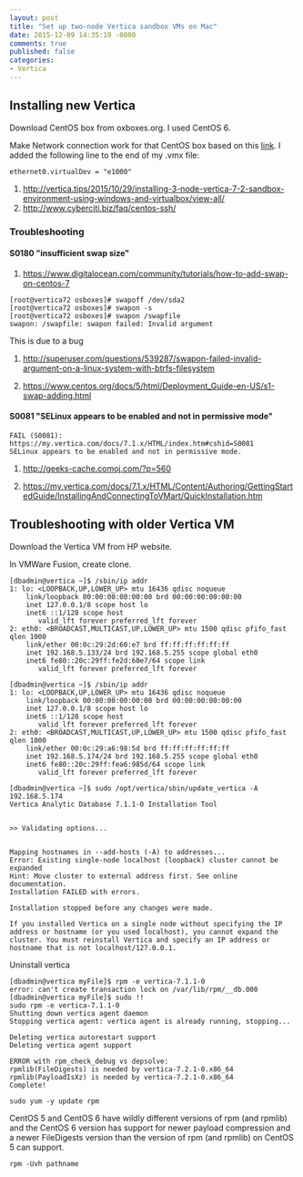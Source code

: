 ```yaml
---
layout: post
title: "Set up two-node Vertica sandbox VMs on Mac"
date: 2015-12-09 14:35:19 -0800
comments: true
published: false
categories: 
- Vertica
---
```


## Installing new Vertica

Download CentOS box from oxboxes.org. I used CentOS 6.

Make Network connection work for that CentOS box based on this [link](https://www.centos.org/forums/viewtopic.php?f=47&t=47724). I added the following line to the end of my .vmx file:

```
ethernet0.virtualDev = "e1000"
```

1. http://vertica.tips/2015/10/29/installing-3-node-vertica-7-2-sandbox-environment-using-windows-and-virtualbox/view-all/
1. http://www.cyberciti.biz/faq/centos-ssh/

### Troubleshooting

#### S0180 "insufficient swap size"

1. https://www.digitalocean.com/community/tutorials/how-to-add-swap-on-centos-7

```
[root@vertica72 osboxes]# swapoff /dev/sda2
[root@vertica72 osboxes]# swapon -s
[root@vertica72 osboxes]# swapon /swapfile
swapon: /swapfile: swapon failed: Invalid argument
```

This is due to a bug

1. http://superuser.com/questions/539287/swapon-failed-invalid-argument-on-a-linux-system-with-btrfs-filesystem


1. https://www.centos.org/docs/5/html/Deployment_Guide-en-US/s1-swap-adding.html

#### S0081 "SELinux appears to be enabled and not in permissive mode"

```
FAIL (S0081): https://my.vertica.com/docs/7.1.x/HTML/index.htm#cshid=S0081
SELinux appears to be enabled and not in permissive mode.
```

1. http://geeks-cache.comoj.com/?p=560



1. https://my.vertica.com/docs/7.1.x/HTML/Content/Authoring/GettingStartedGuide/InstallingAndConnectingToVMart/QuickInstallation.htm

## Troubleshooting with older Vertica VM

Download the Vertica VM from HP website.

In VMWare Fusion, create clone.


```
[dbadmin@vertica ~]$ /sbin/ip addr
1: lo: <LOOPBACK,UP,LOWER_UP> mtu 16436 qdisc noqueue 
    link/loopback 00:00:00:00:00:00 brd 00:00:00:00:00:00
    inet 127.0.0.1/8 scope host lo
    inet6 ::1/128 scope host 
       valid_lft forever preferred_lft forever
2: eth0: <BROADCAST,MULTICAST,UP,LOWER_UP> mtu 1500 qdisc pfifo_fast qlen 1000
    link/ether 00:0c:29:2d:60:e7 brd ff:ff:ff:ff:ff:ff
    inet 192.168.5.133/24 brd 192.168.5.255 scope global eth0
    inet6 fe80::20c:29ff:fe2d:60e7/64 scope link 
       valid_lft forever preferred_lft forever
```

```
[dbadmin@vertica ~]$ /sbin/ip addr
1: lo: <LOOPBACK,UP,LOWER_UP> mtu 16436 qdisc noqueue 
    link/loopback 00:00:00:00:00:00 brd 00:00:00:00:00:00
    inet 127.0.0.1/8 scope host lo
    inet6 ::1/128 scope host 
       valid_lft forever preferred_lft forever
2: eth0: <BROADCAST,MULTICAST,UP,LOWER_UP> mtu 1500 qdisc pfifo_fast qlen 1000
    link/ether 00:0c:29:a6:98:5d brd ff:ff:ff:ff:ff:ff
    inet 192.168.5.174/24 brd 192.168.5.255 scope global eth0
    inet6 fe80::20c:29ff:fea6:985d/64 scope link 
       valid_lft forever preferred_lft forever
```


```
[dbadmin@vertica ~]$ sudo /opt/vertica/sbin/update_vertica -A 192.168.5.174
Vertica Analytic Database 7.1.1-0 Installation Tool


>> Validating options...


Mapping hostnames in --add-hosts (-A) to addresses...
Error: Existing single-node localhost (loopback) cluster cannot be expanded
Hint: Move cluster to external address first. See online documentation.
Installation FAILED with errors.

Installation stopped before any changes were made.
```

```
If you installed Vertica on a single node without specifying the IP address or hostname (or you used localhost), you cannot expand the cluster. You must reinstall Vertica and specify an IP address or hostname that is not localhost/127.0.0.1.
```


Uninstall vertica
```
[dbadmin@vertica myFile]$ rpm -e vertica-7.1.1-0
error: can't create transaction lock on /var/lib/rpm/__db.000
[dbadmin@vertica myFile]$ sudo !!
sudo rpm -e vertica-7.1.1-0
Shutting down vertica agent daemon
Stopping vertica agent: vertica agent is already running, stopping...

Deleting vertica autorestart support
Deleting vertica agent support
```


```
ERROR with rpm_check_debug vs depsolve:
rpmlib(FileDigests) is needed by vertica-7.2.1-0.x86_64
rpmlib(PayloadIsXz) is needed by vertica-7.2.1-0.x86_64
Complete!
```

`sudo yum -y update rpm`

CentOS 5 and CentOS 6 have wildly different versions of rpm (and rpmlib) and the CentOS 6 version has support for newer payload compression and a newer FileDigests version than the version of rpm (and rpmlib) on CentOS 5 can support.

`rpm -Uvh pathname`
